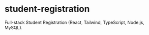 # student-registration
Full-stack Student Registration (React, Tailwind, TypeScript, Node.js, MySQL).
